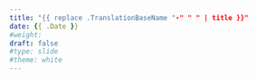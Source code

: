 ```yaml
---
title: "{{ replace .TranslationBaseName "-" " " | title }}"
date: {{ .Date }}
#weight: 
draft: false
#type: slide
#theme: white
---
```

